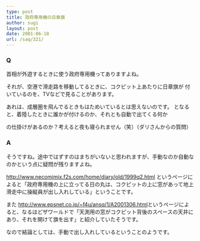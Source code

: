 ```yaml
---
type: post
title: 政府専用機の日章旗
author: sugi
layout: post
date: 2001-06-18
url: /saq/321/
---
```

### Q 

首相が外遊するときに使う政府専用機ってありますよね。
  
それが、空港で滑走路を移動してるときに、コクピット上あたりに日章旗が 付いているのを、TVなどで見ることがあります。
  
あれは、成層圏を飛んでるときもはためいているとは思えないのです。 となると、着陸したときに誰かが付けるのか、それとも自動で出てくる何か
  
の仕掛けがあるのか？考えると夜も寝られません（笑）（ダリさんからの質問）

### A 

そうですね。途中ではずすのはまちがいないと思われますが、手動なのか自動なのかという点に疑問が残りますよね。

<a href="http://www.necomimix.f2s.com/home/diary/old/1999q2.html" onclick="_gaq.push(['_trackEvent', 'outbound-article', 'http://www.necomimix.f2s.com/home/diary/old/1999q2.html', 'http://www.necomimix.f2s.com/home/diary/old/1999q2.html']);" >http://www.necomimix.f2s.com/home/diary/old/1999q2.html</a> というページによると「政府専用機の上に立ってる日の丸は、コクピットの上に窓があって地上滑走中に操縦員が出し入れしている」ということです。

また <a href="http://www.epsnet.co.jp/~f4u/ansq/1/A2001306.html" onclick="_gaq.push(['_trackEvent', 'outbound-article', 'http://www.epsnet.co.jp/~f4u/ansq/1/A2001306.html', 'http://www.epsnet.co.jp/~f4u/ansq/1/A2001306.html']);" >http://www.epsnet.co.jp/~f4u/ansq/1/A2001306.html</a>というページによると、なるほどザワールドで「天測用の窓がコクピット背後のスペースの天井にあり、それを開けて旗を出す」と紹介していたそうです。

なので結論としては、手動で出し入れしているということのようです。
